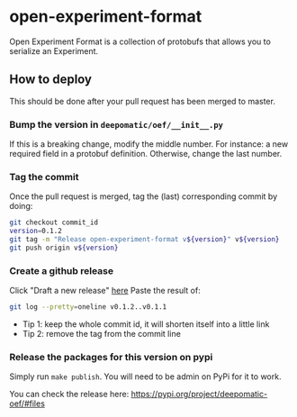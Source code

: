 # open-experiment-format
Open Experiment Format is a collection of protobufs that allows you to serialize an Experiment.


## How to deploy
This should be done after your pull request has been merged to master.

### Bump the version in `deepomatic/oef/__init__.py`
If this is a breaking change, modify the middle number. For instance: a new required field in a
protobuf definition. Otherwise, change the last number.

### Tag the commit
Once the pull request is merged, tag the (last) corresponding commit by doing:
```bash
git checkout commit_id
version=0.1.2
git tag -m "Release open-experiment-format v${version}" v${version}
git push origin v${version}
```

### Create a github release
Click "Draft a new release" [here](https://github.com/Deepomatic/open-experiment-format/releases)
Paste the result of:
```bash
git log --pretty=oneline v0.1.2..v0.1.1
```
  - Tip 1: keep the whole commit id, it will shorten itself into a little link
  - Tip 2: remove the tag from the commit line

### Release the packages for this version on pypi
Simply run `make publish`. You will need to be admin on PyPi for it to work.

You  can check the release here: https://pypi.org/project/deepomatic-oef/#files
